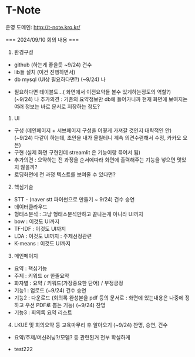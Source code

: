 # T-Note 


운영 도메인: http://t-note.kro.kr/



=== 2024/09/10 회의 내용 ===
1) 환경구성
  - github (하는게 좋을듯 ~9/24) 건수
  - lib들 설치 (이건 진행하면서)
  - db mysql (UI상 필요하다면?) (~9/24) 나
  + 필요하다면 테이블도...( 화면에서 이전요약들 볼수 있게하는정도의 역할?) (~9/24) 나 
추가의견 : 기존의 요약정보만 db에 들어가니까 현재 화면에 보여지는 여러 정보는 바로 문서로 저장하는 정도? 

1) UI
  - 구성 (메인페이지 + 서브페이지 구성을 어떻게 가져갈 것인지 대략적인 안) (~9/24) 다같이 하는데, 초안을 내가 올릴테니 계속 의견수렴해서 수정, 카카오 오븐)
  - 구현 (실제 화면 구현인데 streamlit 은 기능이랑 묶어서 됨)
  - 추가의견 : 요약하는 전 과정을 순서에따라 화면에 출력해주는 기능을 넣으면 멋있지 않을까?
  - 로딩화면에 전 과정 텍스트를 보여줄 수 있다면?

2) 핵심기술
 - STT - (naver stt 파이썬으로 만들기 ~ 9/24) 건수 승연
 - 데이터클라우드 
 - 형태소분석 : 그냥 형태소분석만하고 끝나는게 아니라 UI까지
 - bow : 이것도 UI까지
 - TF-IDF : 이것도 UI까지
 - LDA : 이것도 UI까지 : 주제선정관련
 - K-means : 이것도 UI까지

3) 메인페이지 
 - 요약 : 핵심기능
 - 주제 : 키워드 or 한줄요약 
 - 화자별 : 요약 / 키워드(가장중요한 단어) / 부정긍정
 - 기능1 : 업로드 (~9/24) 건수 승연
 - 기능2 : 다운로드 (회의록 완성본을 pdf 등의 문서로 : 화면에 있는내용은 나중에 정하고 우선 PDF로 뽑는 기능) (~9/24) 찬명 
 - 기능3 : 회의록 요약 리스트 

4) LKUE 및 회의요약 등 교육마무리 후 알아오기 (~9/24) 찬명, 승연, 건수 
 - 요약/주제/머신러닝?/모델? 등 관련된거 전부 확실하게

 - test222
